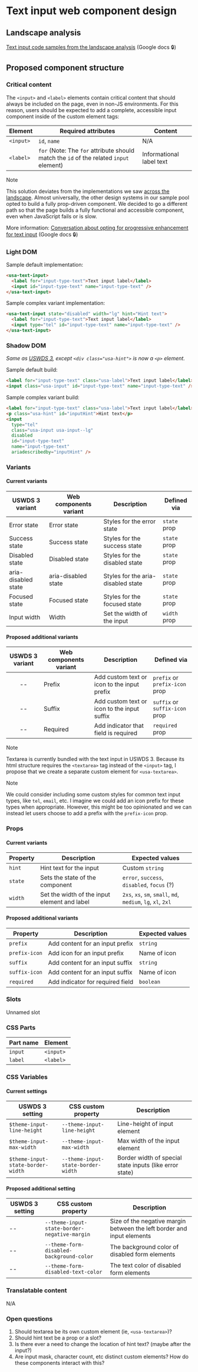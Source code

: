 # Text input web component design

## Landscape analysis

[Text input code samples from the landscape analysis](https://docs.google.com/document/d/196iN8pSayb-vMNAupD_1hrnzKeHgHCI9P4xSqK2b-tE/edit#heading=h.fa3sv1ray42g) (Google docs :lock:)

## Proposed component structure

### Critical content

The `<input>` and `<label>` elements contain critical content that should always be included on the page, even in non-JS environments. For this reason, users should be expected to add a complete, accessible input component inside of the custom element tags:

| Element   | Required attributes                                                                    | Content                  |
| --------- | -------------------------------------------------------------------------------------- | ------------------------ |
| `<input>` | `id`, `name`                                                                           | N/A                      |
| `<label>` | `for` (Note: The `for` attribute should match the `id` of the related `input` element) | Informational label text |

> [!note]
> This solution deviates from the implementations we saw [across the landscape](https://docs.google.com/document/d/196iN8pSayb-vMNAupD_1hrnzKeHgHCI9P4xSqK2b-tE/edit#heading=h.fa3sv1ray42g). Almost universally, the other design systems in our sample pool opted to build a fully prop-driven component. We decided to go a different path so that the page builds a fully functional and accessible component, even when JavaScript fails or is slow.
>
> More information: [Conversation about opting for progressive enhancement for text input](https://docs.google.com/document/d/1Wqy29Ujm9xPlDq-VE_uiZs_JBMNgdlkNbIBLpXH9270/edit#heading=h.f4t562n12qjg) (Google docs :lock:)

### Light DOM

Sample default implementation:

```html
<usa-text-input>
  <label for="input-type-text">Text input label</label>
  <input id="input-type-text" name="input-type-text" />
</usa-text-input>
```

Sample complex variant implementation:

```html
<usa-text-input state="disabled" width="lg" hint="Hint text">
  <label for="input-type-text">Text input label</label>
  <input type="tel" id="input-type-text" name="input-type-text" />
</usa-text-input>
```

### Shadow DOM

_Same as [USWDS 3](https://federalist-3b6ba08e-0df4-44c9-ac73-6fc193b0e19c.sites.pages.cloud.gov/preview/uswds/uswds/develop/?path=/story/components-form-inputs-text-input--input), except `<div class="usa-hint">` is now a `<p>` element._

Sample default build:

```html
<label for="input-type-text" class="usa-label">Text input label</label>
<input class="usa-input" id="input-type-text" name="input-type-text" />
```

Sample complex variant build:

```html
<label for="input-type-text" class="usa-label">Text input label</label>
<p class="usa-hint" id="inputHint">Hint text</p>
<input
  type="tel"
  class="usa-input usa-input--lg"
  disabled
  id="input-type-text"
  name="input-type-text"
  ariadescribedby="inputHint" />
```

### Variants

#### Current variants

| USWDS 3 variant     | Web components variant | Description                        | Defined via  |
| ------------------- | ---------------------- | ---------------------------------- | ------------ |
| Error state         | Error state            | Styles for the error state         | `state` prop |
| Success state       | Success state          | Styles for the success state       | `state` prop |
| Disabled state      | Disabled state         | Styles for the disabled state      | `state` prop |
| aria-disabled state | aria-disabled state    | Styles for the aria-disabled state | `state` prop |
| Focused state       | Focused state          | Styles for the focused state       | `state` prop |
| Input width         | Width                  | Set the width of the input         | `width` prop |

#### Proposed additional variants

| USWDS 3 variant | Web components variant | Description                                 | Defined via                    |
| :-------------: | ---------------------- | ------------------------------------------- | ------------------------------ |
|       --        | Prefix                 | Add custom text or icon to the input prefix | `prefix` or `prefix-icon` prop |
|       --        | Suffix                 | Add custom text or icon to the input suffix | `suffix` or `suffix-icon` prop |
|       --        | Required               | Add indicator that field is required        | `required` prop                |

> [!note]
> Textarea is currently bundled with the text input in USWDS 3. Because its html structure requires the `<textarea>` tag instead of the `<input>` tag, I propose that we create a separate custom element for `<usa-textarea>`.

> [!note]
> We could consider including some custom styles for common text input types, like `tel`, `email`, etc. I imagine we could add an icon prefix for these types when appropriate. However, this might be too opinionated and we can instead let users choose to add a prefix with the `prefix-icon` prop.

### Props

#### Current variants

| Property | Description                                  | Expected values                                              |
| -------- | -------------------------------------------- | ------------------------------------------------------------ |
| `hint`   | Hint text for the input                      | Custom `string`                                              |
| `state`  | Sets the state of the component              | `error`, `success`, `disabled`, `focus` (?)                  |
| `width`  | Set the width of the input element and label | `2xs`, `xs`, `sm`, `small`, `md`, `medium`, `lg`, `xl`, `2xl` |

#### Proposed additional variants

| Property      | Description                      | Expected values |
| ------------- | -------------------------------- | --------------- |
| `prefix`      | Add content for an input prefix  | `string`        |
| `prefix-icon` | Add icon for an input prefix     | Name of icon    |
| `suffix`      | Add content for an input suffix  | `string`        |
| `suffix-icon` | Add content for an input suffix  | Name of icon    |
| `required`    | Add indicator for required field | `boolean`       |

### Slots

Unnamed slot

### CSS Parts

| Part name | Element   |
| --------- | --------- |
| `input`   | `<input>` |
| `label`   | `<label>` |

### CSS Variables

#### Current settings

| USWDS 3 setting                   | CSS custom property                | Description                                             |
| --------------------------------- | ---------------------------------- | ------------------------------------------------------- |
| `$theme-input-line-height`        | `--theme-input-line-height`        | Line-height of input element                            |
| `$theme-input-max-width`          | `--theme-input-max-width`          | Max width of the input element                          |
| `$theme-input-state-border-width` | `--theme-input-state-border-width` | Border width of special state inputs (like error state) |

#### Proposed additional setting

| USWDS 3 setting | CSS custom property                          | Description                                                            |
| --------------- | -------------------------------------------- | ---------------------------------------------------------------------- |
| --              | `--theme-input-state-border-negative-margin` | Size of the negative margin between the left border and input elements |
| --              | `--theme-form-disabled-background-color`     | The background color of disabled form elements                         |
| --              | `--theme-form-disabled-text-color`           | The text color of disabled form elements                               |

### Translatable content

N/A

### Open questions

1. Should textarea be its own custom element (ie, `<usa-textarea>`)?
2. Should hint text be a prop or a slot?
3. Is there ever a need to change the location of hint text? (maybe after the input?)
4. Are input mask, character count, etc distinct custom elements? How do these components interact with this?
